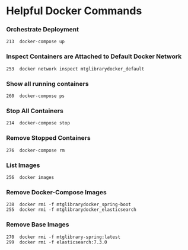 # Helpful Docker Commands

### Orchestrate Deployment
  
```213  docker-compose up```

### Inspect Containers are Attached to Default Docker Network

```253  docker network inspect mtglibrarydocker_default```

### Show all running containers
  
```260  docker-compose ps```

### Stop All Containers
  
```214  docker-compose stop```

### Remove Stopped Containers

```276  docker-compose rm```

### List Images
  
```256  docker images```

### Remove Docker-Compose Images
  
```
238  docker rmi -f mtglibrarydocker_spring-boot
255  docker rmi -f mtglibrarydocker_elasticsearch
```

### Remove Base Images

```  
270  docker rmi -f mtglibrary-spring:latest
299  docker rmi -f elasticsearch:7.3.0
```